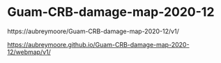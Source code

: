 # Guam-CRB-damage-map-2020-12

https://aubreymoore/Guam-CRB-damage-map-2020-12/v1/

https://aubreymoore.github.io/Guam-CRB-damage-map-2020-12/webmap/v1/

